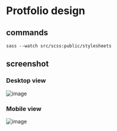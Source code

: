 # Protfolio design
## commands
```
sass --watch src/scss:public/stylesheets
```
## screenshot
### Desktop view
![image](https://user-images.githubusercontent.com/47277932/152276349-657fb16d-874d-462e-a3d4-29aeea505d6e.png)

### Mobile view
![image](https://user-images.githubusercontent.com/47277932/152276488-a22465f8-bc37-4155-a002-f3e8a177d717.png)

